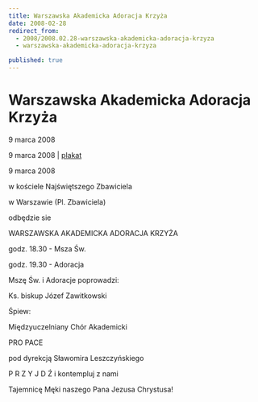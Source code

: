 ```yaml
---
title: Warszawska Akademicka Adoracja Krzyża
date: 2008-02-28
redirect_from: 
  - 2008/2008.02.28-warszawska-akademicka-adoracja-krzyza
  - warszawska-akademicka-adoracja-krzyza

published: true
---
```




# Warszawska Akademicka Adoracja Krzyża

<time>9 marca 2008</time>

9 marca 2008 | [plakat](/assets/posts/2008/2008-02-28-warszawska-akademicka-adoracja-krzyza/003.jpg)

9 marca 2008

w kościele Najświętszego Zbawiciela 

w Warszawie (Pl. Zbawiciela)

odbędzie sie

WARSZAWSKA AKADEMICKA ADORACJA KRZYŻA

godz. 18.30 - Msza Św.

godz. 19.30 - Adoracja

Mszę Św. i Adoracje poprowadzi:

Ks. biskup Józef Zawitkowski

Śpiew:

Międzyuczelniany Chór Akademicki

PRO PACE

pod dyrekcją Sławomira Leszczyńskiego


P R Z Y J D Ź  i kontempluj z nami 

Tajemnicę Męki naszego Pana Jezusa Chrystusa!         

         


         

         


<!--CONTENT FROM OLD SERVER (jos before 2013): 9 marca 2008 | [plakat](/assets/posts/2008/2008-02-28-warszawska-akademicka-adoracja-krzyza/003.jpg)



9 marca 2008



w kościele Najświętszego Zbawiciela 



w Warszawie (Pl. Zbawiciela)

odbędzie sie



WARSZAWSKA AKADEMICKA ADORACJA KRZYŻA



godz. 18.30 - Msza Św.

godz. 19.30 - Adoracja



Mszę Św. i Adoracje poprowadzi:

Ks. biskup Józef Zawitkowski





Śpiew:

Międzyuczelniany Chór Akademicki

PRO PACE

pod dyrekcją Sławomira Leszczyńskiego




P R Z Y J D Ź  i kontempluj z nami 

Tajemnicę Męki naszego Pana Jezusa Chrystusa!         

         






         

         

         
-->

<!--{{json:{"created_date":"2008-02-28 16:00:44","publish_down":"0000-00-00 00:00:00","id":"577"}}}-->